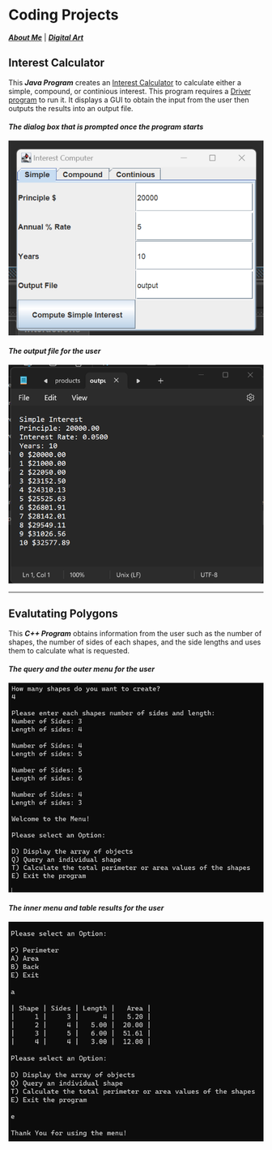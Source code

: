 # Coding Projects

[***About Me***](./README.md) | [***Digital Art***](./another-page.md) 

## Interest Calculator

This ***Java Program*** creates an [Interest Calculator](./assets/javaCode/Interest.java) to calculate either a simple, compound, or continious interest. This program requires a [Driver program](./assets/javaCode/Interest.java) to run it. It displays a GUI to obtain the input from the user then outputs the results into an output file.

#### _The dialog box that is prompted once the program starts_
![Dialog Box](./assets/javaCode/Example1.png)

#### _The output file for the user_
![Output Statments](./assets/javaCode/Example2.png)


* * *

## Evalutating Polygons

This ***C++ Program*** obtains information from the user such as the number of shapes, the number of sides of each shapes, and the side lengths and uses them to calculate what is requested. 

#### _The query and the outer menu for the user_
![First Menu Options](./assets/cppCode/CExample1.png)

#### _The inner menu and table results for the user_
![Second Menu Options](./assets/cppCode/CExample2.png)


